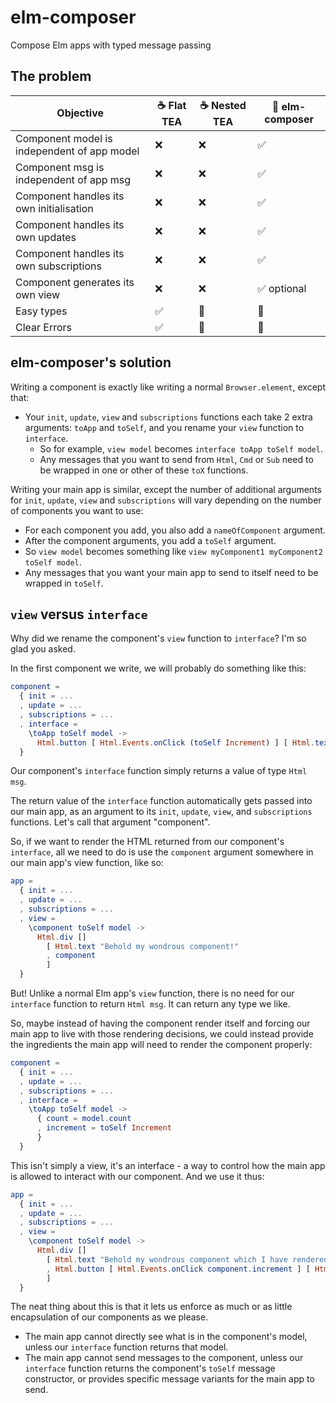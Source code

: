 
# elm-composer

Compose Elm apps with typed message passing


## The problem

| Objective                                   | ☕ Flat TEA  | ☕ Nested TEA | 🎼 elm-composer |
| ------------------------------------------- | ------------ | ------------ | --------------- |
| Component model is independent of app model | ❌           | ❌            | ✅              |
| Component msg is independent of app msg     | ❌           | ❌            | ✅              |
| Component handles its own initialisation    | ❌           | ❌            | ✅              |
| Component handles its own updates           | ❌           | ❌            | ✅              |
| Component handles its own subscriptions     | ❌           | ❌            | ✅              |
| Component generates its own view            | ❌           | ❌            | ✅ optional     |
| Easy types                                  | ✅           | 🤔            | 🙈              |
| Clear Errors                                | ✅           | 🤔            | 🤮              |


## elm-composer's solution

Writing a component is exactly like writing a normal `Browser.element`, except that:

- Your `init`, `update`, `view` and `subscriptions` functions each take 2 extra arguments: `toApp` and `toSelf`, and you rename your `view` function to `interface`.
  - So for example, `view model` becomes `interface toApp toSelf model`.
  - Any messages that you want to send from `Html`, `Cmd` or `Sub` need to be wrapped in one or other of these `toX` functions.

Writing your main app is similar, except the number of additional arguments  for 
`init`, `update`, `view` and `subscriptions` will vary depending on the number of components you want to use:

  - For each component you add, you also add a `nameOfComponent` argument.
  - After the component arguments, you add a `toSelf` argument.
  - So `view model` becomes something like `view myComponent1 myComponent2 toSelf model`.
  - Any messages that you want your main app to send to itself need to be wrapped in `toSelf`.


## `view` versus `interface`

Why did we rename the component's `view` function to `interface`? I'm so glad you asked.

In the first component we write, we will probably do something like this:

```elm
component =
  { init = ...
  , update = ...
  , subscriptions = ...
  , interface =
    \toApp toSelf model ->
      Html.button [ Html.Events.onClick (toSelf Increment) ] [ Html.text (String.fromInt model.count) ]
  }
```

Our component's `interface` function simply returns a value of type `Html msg`.

The return value of the `interface` function automatically gets passed into our main app, as an argument to its `init`, `update`, `view`, and `subscriptions` functions. Let's call that argument "component".

So, if we want to render the HTML returned from our component's `interface`, all we need to do is use the `component` argument somewhere in our main app's view function, like so:

```elm
app =
  { init = ...
  , update = ...
  , subscriptions = ...
  , view =
    \component toSelf model ->
      Html.div []
        [ Html.text "Behold my wondrous component!"
        , component
        ] 
  }
```

But! Unlike a normal Elm app's `view` function, there is no need for our `interface` function to return `Html msg`. It can return any type we like.

So, maybe instead of having the component render itself and forcing our main app to live with those rendering decisions, we could instead provide the ingredients the main app will need to render the component properly:

```elm
component =
  { init = ...
  , update = ...
  , subscriptions = ...
  , interface =
    \toApp toSelf model ->
      { count = model.count
      , increment = toSelf Increment
      }
  }
```

This isn't simply a view, it's an interface - a way to control how the main app is allowed to interact with our component. And we use it thus:

```elm
app =
  { init = ...
  , update = ...
  , subscriptions = ...
  , view =
    \component toSelf model ->
      Html.div []
        [ Html.text "Behold my wondrous component which I have rendered myself!"
        , Html.button [ Html.Events.onClick component.increment ] [ Html.text (String.fromInt component.count) ]
        ] 
  }
```

The neat thing about this is that it lets us enforce as much or as little encapsulation of our components as we please. 
- The main app cannot directly see what is in the component's model, unless our `interface` function returns that model.
- The main app cannot send messages to the component, unless our `interface` function returns the component's `toSelf` message constructor, or provides specific message variants for the main app to send.
